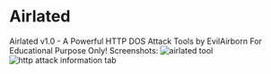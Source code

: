 # Airlated

Airlated v1.0 - A Powerful HTTP DOS Attack Tools by EvilAirborn
For Educational Purpose Only!
Screenshots:
![airlated tool](https://user-images.githubusercontent.com/28428050/33326237-426a26d4-d409-11e7-92b5-bef71d76c87b.png)
![http attack information tab](https://user-images.githubusercontent.com/28428050/33326234-3f88671e-d409-11e7-8233-845c31c619c1.png)
